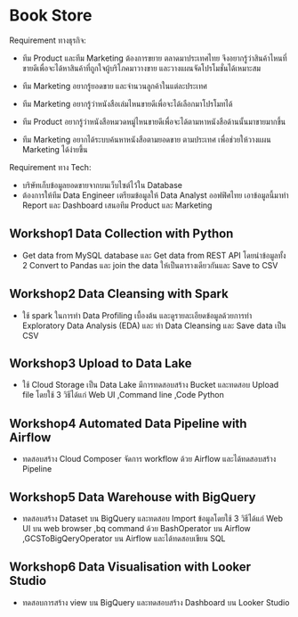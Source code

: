 <!-- @format -->

# Book Store

Requirement ทางธุรกิจ:

- ทีม Product และทีม Marketing ต้องการขยาย
  ตลาดมาประเทศไทย จึงอยากรู้ว่าสินค้าไหนที่
  ขายดีเพื่อจะได้หาสินค้าที่ถูกใจผู้บริโภคมาวางขาย
  และวางแผนจัดโปรโมชั่นได้เหมาะสม

- ทีม Marketing อยากรู้ยอดขาย และจำนวนลูกค้าในแต่ละประเทศ
- ทีม Marketing อยากรู้ว่าหนังสือเล่มไหนขายดีเพื่อจะได้เลือกมาโปรโมทได้
- ทีม Product อยากรู้ว่าหนังสือหมวดหมู่ไหนขายดีเพื่อจะได้ตามหาหนังสือด้านนั้นมาขายมากขึ้น
- ทีม Marketing อยากได้ระบบค้นหาหนังสือตามยอดขาย ตามประเทศ เพื่อช่วยให้วางแผน Marketing ได้ง่ายขึ้น

Requirement ทาง Tech:

- บริษัทเก็บข้อมูลยอดขายจากบนเว็บไซต์ไว้ใน
  Database
- ต้องการให้ทีม Data Engineer เตรียมข้อมูลให้
  Data Analyst ออฟฟิศไทย เอาข้อมูลนี้มาทำ
  Report และ Dashboard เสนอทีม Product และ
  Marketing

## Workshop1 Data Collection with Python

- Get data from MySQL database และ Get data from REST API โดยนำข้อมูลทั้ง 2 Convert to Pandas และ join the data ให้เป็นตารางเดียวกันและ Save to CSV

## Workshop2 Data Cleansing with Spark

- ใช้ spark ในการทำ Data Profiling เบื้องต้น และดูรายละเอียดข้อมูลด้วยการทำ Exploratory Data Analysis (EDA) และ ทำ Data Cleansing และ Save data เป็น CSV

## Workshop3 Upload to Data Lake

- ใช้ Cloud Storage เป็น Data Lake มีการทดสอบสร้าง Bucket และทดสอบ Upload file โดยใช้ 3 วิธีได้แก่ Web UI ,Command line ,Code Python

## Workshop4 Automated Data Pipeline with Airflow

- ทดสอบสร้าง Cloud Composer จัดการ workflow ด้วย Airflow และได้ทดสอบสร้าง Pipeline

## Workshop5 Data Warehouse with BigQuery

- ทดสอบสร้าง Dataset บน BigQuery และทดสอบ Import ข้อมูลโดยใช้ 3 วิธีได้แก่ Web UI บน web browser ,bq command ด้วย BashOperator บน Airflow ,GCSToBigQeryOperator บน Airflow และได้ทดสอบเขียน SQL

## Workshop6 Data Visualisation with Looker Studio

- ทดสอบการสร้าง view บน BigQuery และทดสอบสร้าง Dashboard บน Looker Studio
